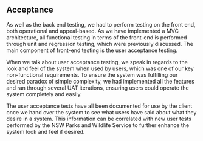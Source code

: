 ## Acceptance

As well as the back end testing, we had to perform testing on the front end, both operational and appeal-based. As we have implemented a MVC architecture, all functional testing in terms of the front-end is performed through unit and regression testing, which were previously discussed. The main component of front-end testing is the user acceptance testing.

When we talk about user acceptance testing, we speak in regards to the look and feel of the system when used by users, which was one of our key non-functional requirements. To ensure the system was fulfilling our desired paradox of simple complexity, we had implemented all the features and ran through several UAT iterations, ensuring users could operate the system completely and easily.

The user acceptance tests have all been documented for use by the client once we hand over the system to see what users have said about what they desire in a system. This information can be correlated with new user tests performed by the NSW Parks and Wildlife Service to further enhance the system look and feel if desired.